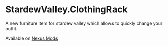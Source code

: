 # StardewValley.ClothingRack

A new furniture item for stardew valley which allows to quickly change your outfit.

Available on [Nexus Mods](https://www.nexusmods.com/stardewvalley/mods/18765)
 
